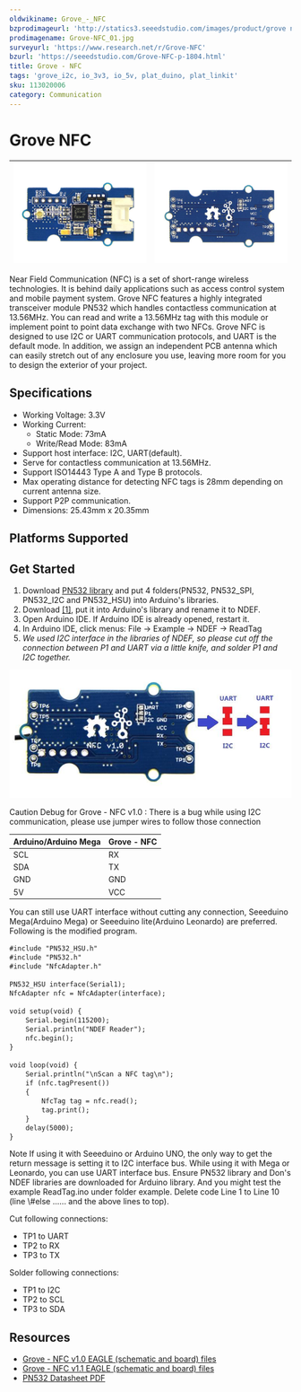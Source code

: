 ```yaml
---
oldwikiname: Grove_-_NFC
bzprodimageurl: 'http://statics3.seeedstudio.com/images/product/grove nfc.jpg'
prodimagename: Grove-NFC_01.jpg
surveyurl: 'https://www.research.net/r/Grove-NFC'
bzurl: 'https://seeedstudio.com/Grove-NFC-p-1804.html'
title: Grove - NFC
tags: 'grove_i2c, io_3v3, io_5v, plat_duino, plat_linkit'
sku: 113020006
category: Communication
---
```


# Grove NFC

| ![](https://raw.githubusercontent.com/SeeedDocument/Grove-NFC/master/img/Grove-NFC_01.jpg) | ![](https://raw.githubusercontent.com/SeeedDocument/Grove-NFC/master/img/Grove-NFC_02.jpg) |
| :--- | :--- |


Near Field Communication \(NFC\) is a set of short-range wireless technologies. It is behind daily applications such as access control system and mobile payment system. Grove NFC features a highly integrated transceiver module PN532 which handles contactless communication at 13.56MHz. You can read and write a 13.56MHz tag with this module or implement point to point data exchange with two NFCs. Grove NFC is designed to use I2C or UART communication protocols, and UART is the default mode. In addition, we assign an independent PCB antenna which can easily stretch out of any enclosure you use, leaving more room for you to design the exterior of your project.

## Specifications

* Working Voltage: 3.3V
* Working Current:
  * Static Mode: 73mA
  * Write/Read Mode: 83mA
* Support host interface: I2C, UART\(default\).
* Serve for contactless communication at 13.56MHz.
* Support ISO14443 Type A and Type B protocols.
* Max operating distance for detecting NFC tags is 28mm depending on current antenna size.
* Support P2P communication.
* Dimensions: 25.43mm x 20.35mm

## Platforms Supported

## Get Started

1. Download [PN532 library](https://github.com/Seeed-Studio/PN532) and put 4 folders\(PN532, PN532\_SPI, PN532\_I2C and PN532\_HSU\) into Arduino's libraries.
2. Download [\[1\]](https://github.com/Seeed-Studio/Grove-NFC-libraries-Part), put it into Arduino's library and rename it to NDEF.
3. Open Arduino IDE. If Arduino IDE is already opened, restart it.
4. In Arduino IDE, click menus: File -&gt; Example -&gt; NDEF -&gt; ReadTag
5. _We used I2C interface in the libraries of NDEF, so please cut off the connection between P1 and UART via a little knife, and solder P1 and I2C together._

![](https://raw.githubusercontent.com/SeeedDocument/Grove-NFC/master/img/NFC_cutAndsolder.jpg)

Caution Debug for Grove - NFC v1.0 : There is a bug while using I2C communication, please use jumper wires to follow those connection

| Arduino/Arduino Mega | Grove - NFC |
| :--- | :--- |
| SCL | RX |
| SDA | TX |
| GND | GND |
| 5V | VCC |

You can still use UART interface without cutting any connection, Seeeduino Mega\(Arduino Mega\) or Seeeduino lite\(Arduino Leonardo\) are preferred. Following is the modified program.

```text
#include "PN532_HSU.h"
#include "PN532.h"
#include "NfcAdapter.h"

PN532_HSU interface(Serial1);
NfcAdapter nfc = NfcAdapter(interface);

void setup(void) {
    Serial.begin(115200);
    Serial.println("NDEF Reader");
    nfc.begin();
}

void loop(void) {
    Serial.println("\nScan a NFC tag\n");
    if (nfc.tagPresent())
    {
        NfcTag tag = nfc.read();
        tag.print();
    }
    delay(5000);
}
```

Note If using it with Seeeduino or Arduino UNO, the only way to get the return message is setting it to I2C interface bus. While using it with Mega or Leonardo, you can use UART interface bus. Ensure PN532 library and Don's NDEF libraries are downloaded for Arduino library. And you might test the example ReadTag.ino under folder example. Delete code Line 1 to Line 10 \(line \\#else ...... and the above lines to top\).

Cut following connections:

* TP1 to UART
* TP2 to RX
* TP3 to TX

Solder following connections:

* TP1 to I2C
* TP2 to SCL
* TP3 to SDA

## Resources

* [Grove - NFC v1.0 EAGLE \(schematic and board\) files](https://raw.githubusercontent.com/SeeedDocument/Grove-NFC/master/res/Grove-NFC.zip)
* [Grove - NFC v1.1 EAGLE \(schematic and board\) files](https://raw.githubusercontent.com/SeeedDocument/Grove-NFC/master/res/Grove-NFC_v1.1.zip)
* [PN532 Datasheet PDF](https://raw.githubusercontent.com/SeeedDocument/Grove-NFC/master/res/PN532.pdf)

